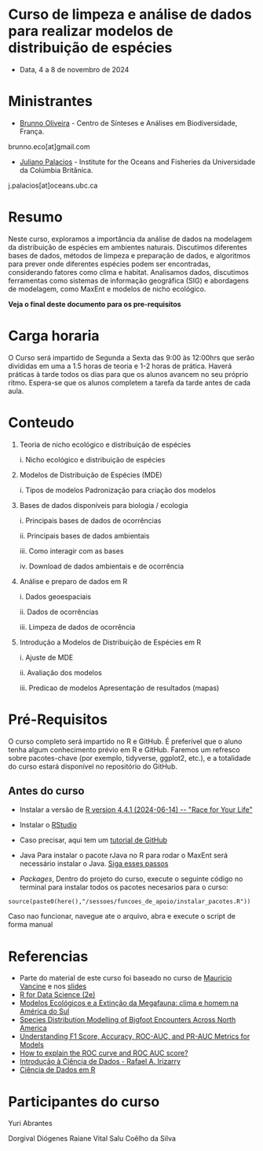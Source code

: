 # Curso de limpeza e análise de dados para realizar modelos de distribuição de espécies

-   Data, 4 a 8 de novembro de 2024

# Ministrantes

-   [Brunno Oliveira](oliveirabrunno.wordpress.com) - Centro de Sínteses e Análises em Biodiversidade, França.

brunno.eco[at]gmail.com

-   [Juliano Palacios](www.julianopalacios.com) - Institute for the Oceans and Fisheries da Universidade da Colúmbia Britânica.

j.palacios[at]oceans.ubc.ca

# Resumo

Neste curso, exploramos a importância da análise de dados na modelagem da distribuição de espécies em ambientes naturais. Discutimos diferentes bases de dados, métodos de limpeza e preparação de dados, e algoritmos para prever onde diferentes espécies podem ser encontradas, considerando fatores como clima e habitat. Analisamos dados, discutimos ferramentas como sistemas de informação geográfica (SIG) e abordagens de modelagem, como MaxEnt e modelos de nicho ecológico.

**Veja o final deste documento para os pre-requisitos**

# Carga horaria

O Curso será impartido de Segunda a Sexta das 9:00 às 12:00hrs que serão divididas em uma a 1.5 horas de teoria e 1-2 horas de prática. Haverá práticas à tarde todos os dias para que os alunos avancem no seu próprio ritmo. Espera-se que os alunos completem a tarefa da tarde antes de cada aula.

# Conteudo

1.  Teoria de nicho ecológico e distribuição de espécies

    i.  Nicho ecológico e distribuição de espécies

2.  Modelos de Distribuição de Espécies (MDE)

    i.  Tipos de modelos Padronização para criação dos modelos

3.  Bases de dados disponíveis para biologia / ecologia

    i.  Principais bases de dados de ocorrências

    ii. Principais bases de dados ambientais

    iii. Como interagir com as bases

    iv. Download de dados ambientais e de ocorrência

4.  Análise e preparo de dados em R

    i.  Dados geoespaciais

    ii. Dados de ocorrências

    iii. Limpeza de dados de ocorrência

5.  Introdução a Modelos de Distribuição de Espécies em R

    i.  Ajuste de MDE

    ii. Avaliação dos modelos

    iii. Predicao de modelos Apresentação de resultados (mapas)

# Pré-Requisitos

O curso completo será impartido no R e GitHub. É preferível que o aluno tenha algum conhecimento prévio em R e GitHub. Faremos um refresco sobre pacotes-chave (por exemplo, tidyverse, ggplot2, etc.), e a totalidade do curso estará disponível no repositório do GitHub.

## Antes do curso

- Instalar a versão de [R version 4.4.1 (2024-06-14) -- "Race for Your Life"](https://www.r-project.org/)

- Instalar o [RStudio](https://www.rstudio.com/)

- Caso precisar, aqui tem um [tutorial de GitHub](https://docs.github.com/pt/get-started/start-your-journey/hello-world)

-   Java Para instalar o pacote rJava no R para rodar o MaxEnt será necessário instalar o Java. [Siga esses passos](https://www.java.com/pt-BR/)

-   *Packages*, Dentro do projeto do curso, execute o seguinte código no terminal para instalar todos os pacotes necesarios para o curso:
  
  `source(paste0(here(),"/sessoes/funcoes_de_apoio/instalar_pacotes.R"))`

Caso nao funcionar, navegue ate o arquivo, abra e execute o script de forma manual

# Referencias 

- Parte do material de este curso foi baseado no curso de [Mauricio Vancine](https://mauriciovancine.github.io/workshop-r-sdm/01_slides/slides_workshop_r_sdm.html#1) e nos [slides](https://mauriciovancine.github.io/slides/slides-sdm-esalq/slides-sdm-esalq.pdf)
- [R for Data Science (2e)](https://r4ds.hadley.nz/)
- [Modelos Ecológicos e a Extinção da Megafauna: clima e homem na América do Sul](https://files.cercomp.ufg.br/weby/up/672/o/Paleoecologia_completo.pdf)
- [Species Distribution Modelling of Bigfoot Encounters Across North America](https://www.cfholbert.com/blog/bigfoot-sdm/)
- [Understanding F1 Score, Accuracy, ROC-AUC, and PR-AUC Metrics for Models](https://www.deepchecks.com/f1-score-accuracy-roc-auc-and-pr-auc-metrics-for-models/)
- [How to explain the ROC curve and ROC AUC score?](https://www.evidentlyai.com/classification-metrics/explain-roc-curve)
- [Introdução à Ciência de Dados - Rafael A. Irizarry](https://rafalab.dfci.harvard.edu/dslivro/)
- [Ciência de Dados em R]([https://rafalab.dfci.harvard.edu/dslivro/](https://livro.curso-r.com/index.html))

# Participantes do curso 
Yuri Abrantes

Dorgival Diógenes
Raiane Vital
Salu Coêlho da Silva

